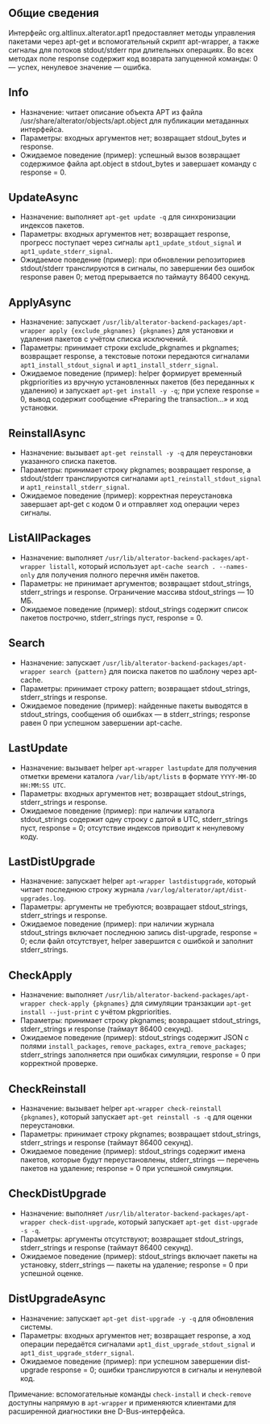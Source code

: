 ## Общие сведения

Интерфейс org.altlinux.alterator.apt1 предоставляет методы управления пакетами через apt-get и вспомогательный скрипт apt-wrapper, а также сигналы для потоков stdout/stderr при длительных операциях. Во всех методах поле response содержит код возврата запущенной команды: 0 — успех, ненулевое значение — ошибка.

## Info

- Назначение: читает описание объекта APT из файла /usr/share/alterator/objects/apt.object для публикации метаданных интерфейса.
- Параметры: входных аргументов нет; возвращает stdout_bytes и response.
- Ожидаемое поведение (пример): успешный вызов возвращает содержимое файла apt.object в stdout_bytes и завершает команду с response = 0.

## UpdateAsync

- Назначение: выполняет `apt-get update -q` для синхронизации индексов пакетов.
- Параметры: входных аргументов нет; возвращает response, прогресс поступает через сигналы `apt1_update_stdout_signal` и `apt1_update_stderr_signal`.
- Ожидаемое поведение (пример): при обновлении репозиториев stdout/stderr транслируются в сигналы, по завершении без ошибок response равен 0; метод прерывается по таймауту 86400 секунд.

## ApplyAsync

- Назначение: запускает `/usr/lib/alterator-backend-packages/apt-wrapper apply {exclude_pkgnames} {pkgnames}` для установки и удаления пакетов с учётом списка исключений.
- Параметры: принимает строки exclude_pkgnames и pkgnames; возвращает response, а текстовые потоки передаются сигналами `apt1_install_stdout_signal` и `apt1_install_stderr_signal`.
- Ожидаемое поведение (пример): helper формирует временный pkgpriorities из вручную установленных пакетов (без переданных к удалению) и запускает `apt-get install -y -q`; при успехе response = 0, вывод содержит сообщение «Preparing the transaction…» и ход установки.

## ReinstallAsync

- Назначение: вызывает `apt-get reinstall -y -q` для переустановки указанного списка пакетов.
- Параметры: принимает строку pkgnames; возвращает response, а stdout/stderr транслируются сигналами `apt1_reinstall_stdout_signal` и `apt1_reinstall_stderr_signal`.
- Ожидаемое поведение (пример): корректная переустановка завершает apt-get с кодом 0 и отправляет ход операции через сигналы.

## ListAllPackages

- Назначение: выполняет `/usr/lib/alterator-backend-packages/apt-wrapper listall`, который использует `apt-cache search . --names-only` для получения полного перечня имён пакетов.
- Параметры: не принимает аргументов; возвращает stdout_strings, stderr_strings и response. Ограничение массива stdout_strings — 10 МБ.
- Ожидаемое поведение (пример): stdout_strings содержит список пакетов построчно, stderr_strings пуст, response = 0.

## Search

- Назначение: запускает `/usr/lib/alterator-backend-packages/apt-wrapper search {pattern}` для поиска пакетов по шаблону через apt-cache.
- Параметры: принимает строку pattern; возвращает stdout_strings, stderr_strings и response.
- Ожидаемое поведение (пример): найденные пакеты выводятся в stdout_strings, сообщения об ошибках — в stderr_strings; response равен 0 при успешном завершении apt-cache.

## LastUpdate

- Назначение: вызывает helper `apt-wrapper lastupdate` для получения отметки времени каталога `/var/lib/apt/lists` в формате `YYYY-MM-DD HH:MM:SS UTC`.
- Параметры: входных аргументов нет; возвращает stdout_strings, stderr_strings и response.
- Ожидаемое поведение (пример): при наличии каталога stdout_strings содержит одну строку с датой в UTC, stderr_strings пуст, response = 0; отсутствие индексов приводит к ненулевому коду.

## LastDistUpgrade

- Назначение: запускает helper `apt-wrapper lastdistupgrade`, который читает последнюю строку журнала `/var/log/alterator/apt/dist-upgrades.log`.
- Параметры: аргументы не требуются; возвращает stdout_strings, stderr_strings и response.
- Ожидаемое поведение (пример): при наличии журнала stdout_strings включает последнюю запись dist-upgrade, response = 0; если файл отсутствует, helper завершится с ошибкой и заполнит stderr_strings.

## CheckApply

- Назначение: выполняет `/usr/lib/alterator-backend-packages/apt-wrapper check-apply {pkgnames}` для симуляции транзакции `apt-get install --just-print` с учётом pkgpriorities.
- Параметры: принимает строку pkgnames; возвращает stdout_strings, stderr_strings и response (таймаут 86400 секунд).
- Ожидаемое поведение (пример): stdout_strings содержит JSON с полями `install_packages`, `remove_packages`, `extra_remove_packages`; stderr_strings заполняется при ошибках симуляции, response = 0 при корректной проверке.

## CheckReinstall

- Назначение: вызывает helper `apt-wrapper check-reinstall {pkgnames}`, который запускает `apt-get reinstall -s -q` для оценки переустановки.
- Параметры: принимает строку pkgnames; возвращает stdout_strings, stderr_strings и response (таймаут 86400 секунд).
- Ожидаемое поведение (пример): stdout_strings содержит имена пакетов, которые будут переустановлены, stderr_strings — перечень пакетов на удаление; response = 0 при успешной симуляции.

## CheckDistUpgrade

- Назначение: выполняет `/usr/lib/alterator-backend-packages/apt-wrapper check-dist-upgrade`, который запускает `apt-get dist-upgrade -s -q`.
- Параметры: аргументы отсутствуют; возвращает stdout_strings, stderr_strings и response (таймаут 86400 секунд).
- Ожидаемое поведение (пример): stdout_strings включает пакеты на установку, stderr_strings — пакеты на удаление; response = 0 при успешной оценке.

## DistUpgradeAsync

- Назначение: запускает `apt-get dist-upgrade -y -q` для обновления системы.
- Параметры: входных аргументов нет; возвращает response, а ход операции передаётся сигналами `apt1_dist_upgrade_stdout_signal` и `apt1_dist_upgrade_stderr_signal`.
- Ожидаемое поведение (пример): при успешном завершении dist-upgrade response = 0; ошибки транслируются в сигналы и ненулевой код.

Примечание: вспомогательные команды `check-install` и `check-remove` доступны напрямую в `apt-wrapper` и применяются клиентами для расширенной диагностики вне D-Bus-интерфейса.
